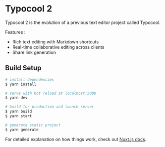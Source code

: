 # Typocool 2

Typocool 2 is the evolution of a previous text editor project called Typocool.

Features :
* Rich text editing with Markdown shortcuts
* Real-time collaborative editing across clients
* Share link generation

## Build Setup

```bash
# install dependencies
$ yarn install

# serve with hot reload at localhost:3000
$ yarn dev

# build for production and launch server
$ yarn build
$ yarn start

# generate static project
$ yarn generate
```

For detailed explanation on how things work, check out [Nuxt.js docs](https://nuxtjs.org).
